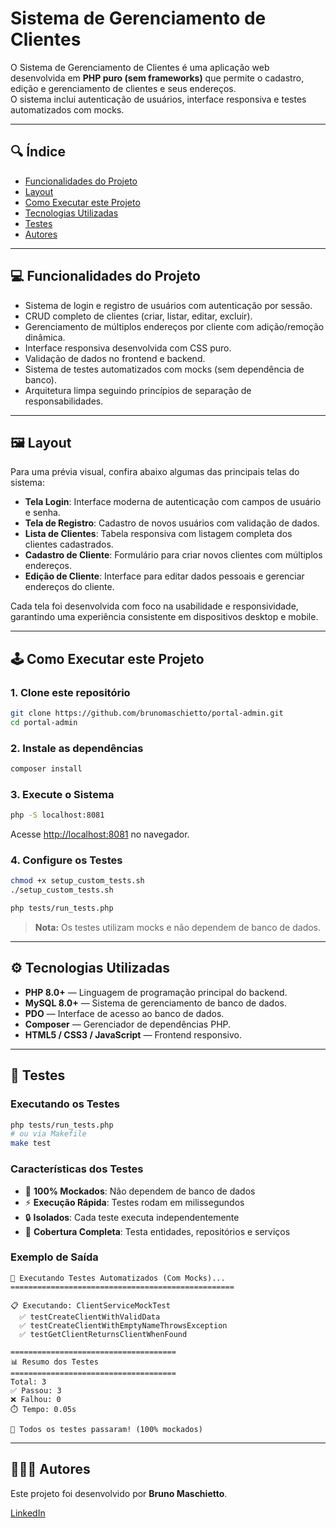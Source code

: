 # Sistema de Gerenciamento de Clientes

O Sistema de Gerenciamento de Clientes é uma aplicação web desenvolvida em **PHP puro (sem frameworks)** que permite o cadastro, edição e gerenciamento de clientes e seus endereços.  
O sistema inclui autenticação de usuários, interface responsiva e testes automatizados com mocks.

---

## 🔍 Índice
- [Funcionalidades do Projeto](#-funcionalidades-do-projeto)
- [Layout](#-layout)
- [Como Executar este Projeto](#-como-executar-este-projeto)
- [Tecnologias Utilizadas](#%EF%B8%8F-tecnologias-utilizadas)
- [Testes](#-testes)
- [Autores](#-autores)

---

## 💻 Funcionalidades do Projeto
- Sistema de login e registro de usuários com autenticação por sessão.
- CRUD completo de clientes (criar, listar, editar, excluir).
- Gerenciamento de múltiplos endereços por cliente com adição/remoção dinâmica.
- Interface responsiva desenvolvida com CSS puro.
- Validação de dados no frontend e backend.
- Sistema de testes automatizados com mocks (sem dependência de banco).
- Arquitetura limpa seguindo princípios de separação de responsabilidades.

---

## 🖼 Layout
Para uma prévia visual, confira abaixo algumas das principais telas do sistema:

- **Tela Login**: Interface moderna de autenticação com campos de usuário e senha.  
- **Tela de Registro**: Cadastro de novos usuários com validação de dados.  
- **Lista de Clientes**: Tabela responsiva com listagem completa dos clientes cadastrados.  
- **Cadastro de Cliente**: Formulário para criar novos clientes com múltiplos endereços.  
- **Edição de Cliente**: Interface para editar dados pessoais e gerenciar endereços do cliente.  

Cada tela foi desenvolvida com foco na usabilidade e responsividade, garantindo uma experiência consistente em dispositivos desktop e mobile.

---

## 🕹 Como Executar este Projeto

### 1. Clone este repositório
```bash
git clone https://github.com/brunomaschietto/portal-admin.git
cd portal-admin
```

### 2. Instale as dependências
```bash
composer install
```

### 3. Execute o Sistema
```bash
php -S localhost:8081
```
Acesse [http://localhost:8081](http://localhost:8081) no navegador.

### 4. Configure os Testes
```bash
chmod +x setup_custom_tests.sh
./setup_custom_tests.sh

php tests/run_tests.php
```

> **Nota:** Os testes utilizam mocks e não dependem de banco de dados.

---

## ⚙️ Tecnologias Utilizadas
- **PHP 8.0+** — Linguagem de programação principal do backend.  
- **MySQL 8.0+** — Sistema de gerenciamento de banco de dados.  
- **PDO** — Interface de acesso ao banco de dados.  
- **Composer** — Gerenciador de dependências PHP.  
- **HTML5 / CSS3 / JavaScript** — Frontend responsivo.  

---

## 🧪 Testes

### Executando os Testes
```bash
php tests/run_tests.php
# ou via Makefile
make test
```

### Características dos Testes
- 🚀 **100% Mockados**: Não dependem de banco de dados  
- ⚡ **Execução Rápida**: Testes rodam em milissegundos  
- 🔒 **Isolados**: Cada teste executa independentemente  
- 📝 **Cobertura Completa**: Testa entidades, repositórios e serviços  

### Exemplo de Saída
```
🧪 Executando Testes Automatizados (Com Mocks)...
==================================================

📋 Executando: ClientServiceMockTest
  ✅ testCreateClientWithValidData
  ✅ testCreateClientWithEmptyNameThrowsException
  ✅ testGetClientReturnsClientWhenFound

=====================================
📊 Resumo dos Testes
=====================================
Total: 3
✅ Passou: 3
❌ Falhou: 0
⏱️ Tempo: 0.05s

🎉 Todos os testes passaram! (100% mockados)
```

---

## 👩🏻‍💻 Autores
Este projeto foi desenvolvido por **Bruno Maschietto**.

[LinkedIn](https://www.linkedin.com/in/bruno-maschietto/)
